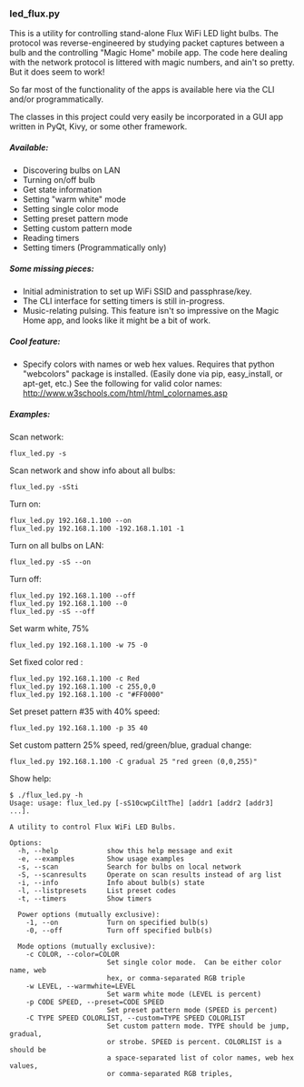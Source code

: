 ### led_flux.py 

This is a utility for controlling stand-alone Flux WiFi LED light bulbs.
The protocol was reverse-engineered by studying packet captures between a 
bulb and the controlling "Magic Home" mobile app.  The code here dealing 
with the network protocol is littered with magic numbers, and ain't so pretty.
But it does seem to work!

So far most of the functionality of the apps is available here via the CLI
and/or programmatically.

The classes in this project could very easily be incorporated in a GUI app written 
in PyQt, Kivy, or some other framework.

##### Available:
* Discovering bulbs on LAN
* Turning on/off bulb
* Get state information
* Setting "warm white" mode
* Setting single color mode
* Setting preset pattern mode
* Setting custom pattern mode
* Reading timers
* Setting timers (Programmatically only)
	
##### Some missing pieces:
* Initial administration to set up WiFi SSID and passphrase/key.
* The CLI interface for setting timers is still in-progress.
* Music-relating pulsing. This feature isn't so impressive on the Magic Home app, 
and looks like it might be a bit of work.
	  
##### Cool feature:
* Specify colors with names or web hex values.  Requires that python "webcolors" 
package is installed.  (Easily done via pip, easy_install, or apt-get, etc.)
 See the following for valid color names: http://www.w3schools.com/html/html_colornames.asp

##### Examples:
Scan network:

	flux_led.py -s
	
Scan network and show info about all bulbs:

	flux_led.py -sSti

Turn on:

	flux_led.py 192.168.1.100 --on
	flux_led.py 192.168.1.100 -192.168.1.101 -1
	
Turn on all bulbs on LAN:

	flux_led.py -sS --on
	
Turn off:

	flux_led.py 192.168.1.100 --off
	flux_led.py 192.168.1.100 --0
	flux_led.py -sS --off
	
Set warm white, 75%

	flux_led.py 192.168.1.100 -w 75 -0	
	
Set fixed color red :

	flux_led.py 192.168.1.100 -c Red
	flux_led.py 192.168.1.100 -c 255,0,0
	flux_led.py 192.168.1.100 -c "#FF0000"
	
	
Set preset pattern #35 with 40% speed:	

	flux_led.py 192.168.1.100 -p 35 40
	
Set custom pattern 25% speed, red/green/blue, gradual change:

	flux_led.py 192.168.1.100 -C gradual 25 "red green (0,0,255)"
	
Show help:
```	
$ ./flux_led.py -h
Usage: usage: flux_led.py [-sS10cwpCiltThe] [addr1 [addr2 [addr3] ...].

A utility to control Flux WiFi LED Bulbs.

Options:
  -h, --help            show this help message and exit
  -e, --examples        Show usage examples
  -s, --scan            Search for bulbs on local network
  -S, --scanresults     Operate on scan results instead of arg list
  -i, --info            Info about bulb(s) state
  -l, --listpresets     List preset codes
  -t, --timers          Show timers

  Power options (mutually exclusive):
    -1, --on            Turn on specified bulb(s)
    -0, --off           Turn off specified bulb(s)

  Mode options (mutually exclusive):
    -c COLOR, --color=COLOR
                        Set single color mode.  Can be either color name, web
                        hex, or comma-separated RGB triple
    -w LEVEL, --warmwhite=LEVEL
                        Set warm white mode (LEVEL is percent)
    -p CODE SPEED, --preset=CODE SPEED
                        Set preset pattern mode (SPEED is percent)
    -C TYPE SPEED COLORLIST, --custom=TYPE SPEED COLORLIST
                        Set custom pattern mode. TYPE should be jump, gradual,
                        or strobe. SPEED is percent. COLORLIST is a should be
                        a space-separated list of color names, web hex values,
                        or comma-separated RGB triples,
```
